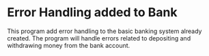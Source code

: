 # Error Handling added to Bank

This program add error handling to the basic banking system already created. The program will handle errors related to depositing and withdrawing money from the bank account.
